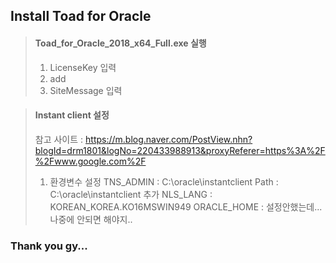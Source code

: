 ## Install Toad for Oracle

> #### Toad_for_Oracle_2018_x64_Full.exe 실행
> 1. LicenseKey 입력 
> 2. add
> 3. SiteMessage 입력

> #### Instant client 설정
> 참고 사이트 : https://m.blog.naver.com/PostView.nhn?blogId=drm1801&logNo=220433988913&proxyReferer=https%3A%2F%2Fwww.google.com%2F
> 1. 환경변수 설정
> TNS_ADMIN   : C:\oracle\instantclient
> Path        : C:\oracle\instantclient 추가
> NLS_LANG    : KOREAN_KOREA.KO16MSWIN949
> ORACLE_HOME : 설정안했는데... 나중에 안되면 해야지..


### Thank you gy...
